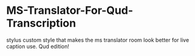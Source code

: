# MS-Translator-For-Qud-Transcription
stylus custom style that makes the ms translator room look better for live caption use. Qud edition!
